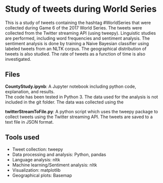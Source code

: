 # Study of tweets during World Series

This is a study of tweets containing the hashtag #WorldSeries that were collected during Game 6 of the 2017 World Series.  The tweets were collected from the Twitter streaming API (using tweepy).  Linguistic studies are performed, including word frequencies and sentiment analysis.  The sentiment analysis is done by training a Naive Bayesian classifier using labeled tweets from an NLTK corpus.
The geographical distribution of tweets is also studied.  The rate of tweets as a function of time is also investigated.

## Files

**CountyStudy.ipynb**:  A Jupyter notebook including python code, explanation, and results.  
The code has been tested in Python 3.  The data used for the analysis is not included in the
git folder.  The data was collected using the 

**twitterStreamToFile.py**: A python script which uses the tweepy package to collect
tweets using the Twitter streaming API. The tweets are saved to a text file in JSON format.

## Tools used
- Tweet collection: tweepy
- Data processing and analysis: Python, pandas
- Language analysis: nltk
- Machine learning/Sentiment analysis: nltk
- Visualization: matplotlib
- Geographical plots: Basemap